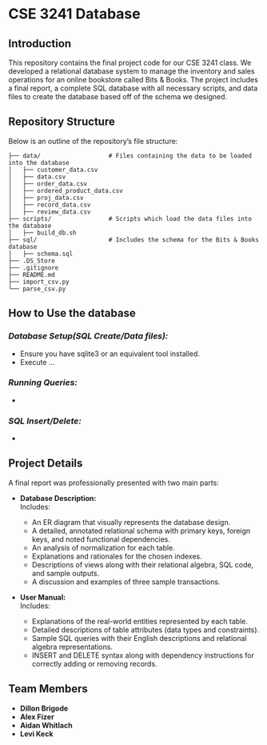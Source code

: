 # **CSE 3241 Database**

## **Introduction**
This repository contains the final project code for our CSE 3241 class. We developed a relational database system to manage the inventory and sales operations for an online bookstore called Bits & Books. The project includes a final report, a complete SQL database with all necessary scripts, and data files to create the database based off of the schema we designed.

## **Repository Structure**
Below is an outline of the repository’s file structure:


    ├── data/                   # Files containing the data to be loaded into the database
    │   ├── customer_data.csv
    │   ├── data.csv
    │   ├── order_data.csv
    │   ├── ordered_product_data.csv
    │   ├── proj_data.csv
    │   ├── record_data.csv
    │   ├── review_data.csv
    ├── scripts/                # Scripts which load the data files into the database
    │   ├── build_db.sh
    ├── sql/                    # Includes the schema for the Bits & Books database
    │   ├── schema.sql
    ├── .DS_Store
    ├── .gitignore
    ├── README.md              
    ├── import_csv.py
    └── parse_csv.py


## **How to Use the database**

### *Database Setup(SQL Create/Data files):*
   - Ensure you have sqlite3 or an equivalent tool installed.
   - Execute ...

### *Running Queries:*
   - 

### *SQL Insert/Delete:*
   -    

## **Project Details**
A final report was professionally presented with two main parts:

- **Database Description:**  
  Includes:
  - An ER diagram that visually represents the database design.
  - A detailed, annotated relational schema with primary keys, foreign keys, and noted functional dependencies.
  - An analysis of normalization for each table.
  - Explanations and rationales for the chosen indexes.
  - Descriptions of views along with their relational algebra, SQL code, and sample outputs.
  - A discussion and examples of three sample transactions.

- **User Manual:**  
  Includes:
  - Explanations of the real-world entities represented by each table.
  - Detailed descriptions of table attributes (data types and constraints).
  - Sample SQL queries with their English descriptions and relational algebra representations.
  - INSERT and DELETE syntax along with dependency instructions for correctly adding or removing records.

## **Team Members**
- **Dillon Brigode** 
- **Alex Fizer** 
- **Aidan Whitlach**
- **Levi Keck** 

